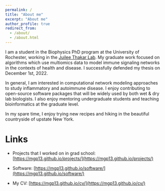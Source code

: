 ```yaml
---
permalink: /
title: "About me"
excerpt: "About me"
author_profile: true
redirect_from: 
  - /about/
  - /about.html
---
```


I am a student in the Biophysics PhD program at the University of Rochester, working in the [Juilee Thakar Lab](https://www.urmc.rochester.edu/labs/thakar.aspx). My graduate work focused on algorithms which use multiomics data to model immune signaling networks in the contexts of health and disease. I successfully defended my thesis on December 1st, 2022.

In general, I am interested in computational network modeling approaches to study inflammatory and autoimmune disease. I enjoy contributing to open-source software packages that will be widely used by both wet & dry lab biologists. I also enjoy mentoring undergraduate students and teaching bioinformatics at the graduate level.

In my spare time, I enjoy trying new recipes and hiking in the beautiful countryside of upstate New York.

# Links

* Projects that I worked on in grad school: [https://mgp13.github.io/projects/](https://mgp13.github.io/projects/)

* Software: [https://mgp13.github.io/software/](https://mgp13.github.io/software/)

* My CV: [https://mgp13.github.io/cv/](https://mgp13.github.io/cv/)

